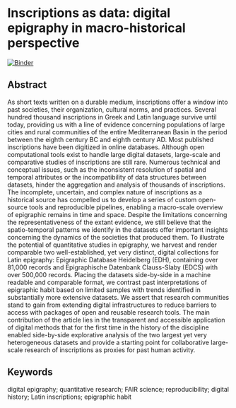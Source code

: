 # Inscriptions as data: digital epigraphy in macro-historical perspective

[![Binder](https://mybinder.org/badge_logo.svg)](https://mybinder.org/v2/gh/jdh-observer/jdh001-WBqfZzfi7nHK/main?filepath=scripts/digital-epigraphy-anon.ipynb)

## Abstract
As short texts written on a durable medium, inscriptions offer a window into past societies, their organization, cultural norms, and practices. Several hundred thousand inscriptions in Greek and Latin language survive until today, providing us with a line of evidence concerning populations of large cities and rural communities of the entire Mediterranean Basin in the period between the eighth century BC and eighth century AD. Most published inscriptions have been digitized in online databases. Although open computational tools exist to handle large digital datasets, large-scale and comparative studies of inscriptions are still rare. Numerous technical and conceptual issues, such as the inconsistent resolution of spatial and temporal attributes or the incompatibility of data structures between datasets, hinder the aggregation and analysis of thousands of inscriptions. The incomplete, uncertain, and complex nature of inscriptions as a historical source has compelled us to develop a series of custom open-source tools and reproducible pipelines, enabling a macro-scale overview of epigraphic remains in time and space. Despite the limitations concerning the representativeness of the extant evidence, we still believe that the spatio-temporal patterns we identify in the datasets offer important insights concerning the dynamics of the societies that produced them. To illustrate the potential of quantitative studies in epigraphy, we harvest and render comparable two well-established, yet very distinct, digital collections for Latin epigraphy: Epigraphic Database Heidelberg (EDH), containing over 81,000 records and Epigraphische Datenbank Clauss-Slaby (EDCS) with over 500,000 records. Placing the datasets side-by-side in a machine readable and comparable format, we contrast past interpretations of epigraphic habit based on limited samples with trends identified in substantially more extensive datasets. We assert that research communities stand to gain from extending digital infrastructures to reduce barriers to access with packages of open and reusable research tools. The main contribution of the article lies in the transparent and accessible application of digital methods that for the first time in the history of the discipline enabled side-by-side explorative analysis of the two largest yet very heterogeneous datasets and provide a starting point for collaborative large-scale research of inscriptions as proxies for past human activity.

## Keywords
digital epigraphy; quantitative research; FAIR science; reproducibility; digital history; Latin inscriptions; epigraphic habit
